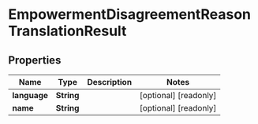 

# EmpowermentDisagreementReasonTranslationResult


## Properties

| Name | Type | Description | Notes |
|------------ | ------------- | ------------- | -------------|
|**language** | **String** |  |  [optional] [readonly] |
|**name** | **String** |  |  [optional] [readonly] |



